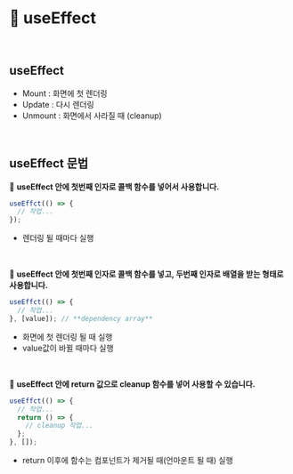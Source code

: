 # 🩵 useEffect

<br>

## useEffect

- Mount : 화면에 첫 렌더링
- Update : 다시 렌더링
- Unmount : 화면에서 사라질 때 (cleanup)

<br>

## useEffect 문법

📌 **useEffect 안에 첫번째 인자로 콜백 함수를 넣어서 사용합니다.**

```jsx
useEffct(() => {
  // 작업...
});
```

- 렌더링 될 때마다 실행

<br>

📌 **useEffect 안에 첫번째 인자로 콜백 함수를 넣고, 두번째 인자로 배열을 받는 형태로 사용합니다.**

```jsx
useEffct(() => {
  // 작업...
}, [value]); // **dependency array**
```

- 화면에 첫 렌더링 될 때 실행
- value값이 바뀔 때마다 실행

<br>

📌 **useEffect 안에 return 값으로 cleanup 함수를 넣어 사용할 수 있습니다.**

```jsx
useEffct(() => {
  // 작업...
  return () => {
    // cleanup 작업...
  };
}, []);
```

- return 이후에 함수는 컴포넌트가 제거될 때(언마운트 될 때) 실행
